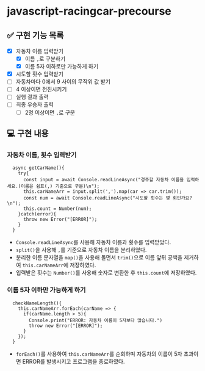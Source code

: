 # javascript-racingcar-precourse

## ✅ 구현 기능 목록

- [x] 자동차 이름 입력받기
  - [x] 이름 `,`로 구분하기
  - [x] 이름 5자 이하로만 가능하게 하기
- [x] 시도할 횟수 입력받기
- [ ] 자동차마다 0에서 9 사이의 무작위 값 받기
- [ ] 4 이상이면 전진시키기
- [ ] 실행 결과 출력
- [ ] 최종 우승자 출력
  - [ ] 2명 이상이면 `,`로 구분

## 💻 구현 내용

### 자동차 이름, 횟수 입력받기

```
  async getCarName(){
    try{
      const input = await Console.readLineAsync("경주할 자동차 이름을 입력하세요.(이름은 쉼표(,) 기준으로 구분)\n");
      this.carNameArr = input.split(',').map(car => car.trim());
      const num = await Console.readLineAsync("시도할 횟수는 몇 회인가요?\n");
      this.count = Number(num);
    }catch(error){
      throw new Error("[ERROR]");
    }
  }
```

- `Console.readLineAsync`를 사용해 자동차 이름과 횟수를 입력받았다.
- `split()`을 사용해 `,`를 기준으로 자동차 이름을 분리하였다.
- 분리한 이름 문자열을 `map()`을 사용해 돌면서 `trim()`으로 이름 앞뒤 공백을 제거하여 `this.carNameArr`에 저장하였다.
- 입력받은 횟수는 `Number()`를 사용해 숫자로 변환한 후 `this.count`에 저장하였다.

### 이름 5자 이하만 가능하게 하기

```
  checkNameLength(){
    this.carNameArr.forEach(carName => {
      if(carName.length > 5){
        Console.print("ERROR: 자동차 이름이 5자보다 많습니다.")
        throw new Error("[ERROR]");
      }
    });
  }
```

- `forEach()`를 사용하여 `this.carNameArr`를 순회하며 자동차의 이름이 5자 초과이면 ERROR를 발생시키고 프로그램을 종료하였다.
